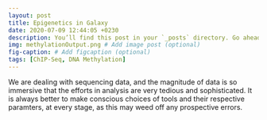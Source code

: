 ```yaml
---
layout: post
title: Epigenetics in Galaxy
date: 2020-07-09 12:44:05 +0230
description: You’ll find this post in your `_posts` directory. Go ahead and edit it and re-build the site to see your changes. # Add post description (optional)
img: methylationOutput.png # Add image post (optional)
fig-caption: # Add figcaption (optional)
tags: [ChIP-Seq, DNA Methylation]
---
```


<p> We are dealing with sequencing data, and the magnitude of data is so immersive that the efforts in analysis are very tedious and sophisticated. It is always better to make conscious choices of tools and their respective paramters, at every stage, as this may weed off any prospective errors.</p>